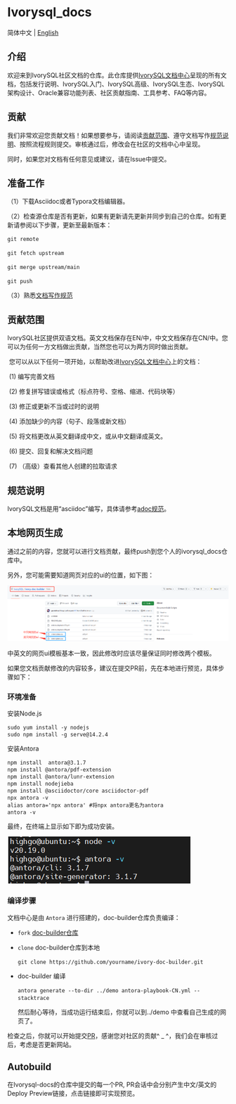 # Ivorysql_docs  

简体中文 | [English](./README.md)

## 介绍

欢迎来到IvorySQL社区文档的仓库。此仓库提供[IvorySQL文档中心](https://docs.ivorysql.org/cn/index.html)呈现的所有文档，包括发行说明、IvorySQL入门、IvorySQL高级、IvorySQL生态、IvorySQL架构设计、Oracle兼容功能列表、社区贡献指南、工具参考、FAQ等内容。
## 贡献

我们非常欢迎您贡献文档！如果想要参与，请阅读[贡献范围](#贡献范围)、遵守文档写作[规范说明](#规范说明)、按照流程规则提交。审核通过后，修改会在社区的文档中心中呈现。

同时，如果您对文档有任何意见或建议，请在Issue中提交。

## 准备工作

（1）下载Asciidoc或者Typora文档编辑器。

（2）检查源仓库是否有更新，如果有更新请先更新并同步到自己的仓库。如有更新请参阅以下步骤，更新至最新版本：

```
git remote

git fetch upstream

git merge upstream/main

git push
```

（3）熟悉[文档写作规范](#规范说明)

## 贡献范围

IvorySQL社区提供双语文档。英文文档保存在EN/中，中文文档保存在CN/中。您可以为任何一方文档做出贡献，当然您也可以为两方同时做出贡献。

​    您可以从以下任何一项开始，以帮助改进[IvorySQL文档中心](https://docs.ivorysql.org)上的文档：

​        (1) 编写完善文档

​        (2) 修复拼写错误或格式（标点符号、空格、缩进、代码块等）

​        (3) 修正或更新不当或过时的说明

​        (4) 添加缺少的内容（句子、段落或新文档）

​        (5) 将文档更改从英文翻译成中文，或从中文翻译成英文。

​        (6) 提交、回复和解决文档问题

​        (7) （高级）查看其他人创建的拉取请求

## 规范说明

IvorySQL文档是用“asciidoc”编写，具体请参考[adoc规范](./adoc_syntax_quick_reference.md)。

## 本地网页生成
通过之前的内容，您就可以进行文档贡献，最终push到您个人的ivorysql_docs仓库中。

另外，您可能需要知道网页对应的ui的位置，如下图：

![image](CN/modules/ROOT/images/15.png)

中英文的网页ui模板基本一致，因此修改时应该尽量保证同时修改两个模板。

如果您文档贡献修改的内容较多，建议在提交PR前，先在本地进行预览，具体步骤如下：

### 环境准备

安装Node.js
```
sudo yum install -y nodejs
sudo npm install -g serve@14.2.4
```
安装Antora
```
npm install  antora@3.1.7
npm install @antora/pdf-extension
npm install @antora/lunr-extension
npm install nodejieba
npm install @asciidoctor/core asciidoctor-pdf
npx antora -v
alias antora='npx antora' #将npx antora更名为antora
antora -v
```
最终，在终端上显示如下即为成功安装。

![image](CN/modules/ROOT/images/14.png)


### 编译步骤

文档中心是由 `Antora` 进行搭建的，doc-builder仓库负责编译：
* `fork` [doc-builder仓库](https://github.com/IvorySQL/ivory-doc-builder)
* `clone` doc-builder仓库到本地

    `git clone https://github.com/yourname/ivory-doc-builder.git`
* doc-builder 编译

    `antora generate --to-dir ../demo antora-playbook-CN.yml --stacktrace`

    然后耐心等待，当成功运行结束后，你就可以到../demo 中查看自己生成的网页了。

检查之后，你就可以开始提交[PR](https://github.com/IvorySQL/ivorysql_docs/blob/v4.6/CN/modules/ROOT/pages/v4.6/32.adoc)，感谢您对社区的贡献^ _ ^，我们会在审核过后，考虑是否更新网站。

## Autobuild

在Ivorysql-docs的仓库中提交的每一个PR, PR会话中会分别产生中文/英文的Deploy Preview链接，点击链接即可实现预览。
